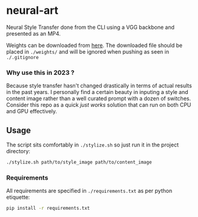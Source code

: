 # neural-art
Neural Style Transfer done from the CLI using a VGG backbone and presented as an MP4.

Weights can be downloaded from [here](https://m1.afileditch.ch/ajjMsHrRhnikrrCiUXgY.pth). The downloaded file should be placed in `./weights/` and will be ignored when pushing as seen in `./.gitignore`

### Why use this in 2023 ?
Because style transfer hasn't changed drastically in terms of actual results in the past years. I personally find a certain beauty in inputing a style and content image rather than a well curated prompt with a dozen of switches. Consider this repo as a quick *just works* solution that can run on both CPU and GPU effectively.

## Usage

The script sits comfortably in `./stylize.sh` so just run it in the project directory:

```bash
./stylize.sh path/to/style_image path/to/content_image
```

### Requirements

All requirements are specified in `./requirements.txt` as per python etiquette:

```bash
pip install -r requirements.txt
```
